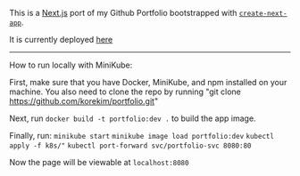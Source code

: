 This is a [Next.js](https://nextjs.org) port of my Github Portfolio bootstrapped with [`create-next-app`](https://nextjs.org/docs/app/api-reference/cli/create-next-app).

It is currently deployed [here](https://jacob-kim-portfolio.vercel.app/)

---

How to run locally with MiniKube:

First, make sure that you have Docker, MiniKube, and npm installed on your machine. You also need to clone the repo by running "git clone https://github.com/korekim/portfolio.git"

Next, run `docker build -t portfolio:dev .` to build the app image.

Finally, run:
`minikube start`
`minikube image load portfolio:dev`
`kubectl apply -f k8s/"`
`kubectl port-forward svc/portfolio-svc 8080:80`

Now the page will be viewable at `localhost:8080`
